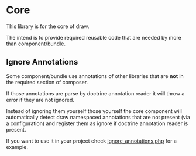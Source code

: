 # Core

This library is for the core of draw. 

The intend is to provide required reusable code that are needed by more than component/bundle.

## Ignore Annotations

Some component/bundle use annotations of other libraries that are **not** in the required section of composer.

If those annotations are parse by doctrine annotation reader it will throw a error if they are not ignored.

Instead of ignoring them yourself those yourself the core component will automatically detect draw namespaced annotations 
that are not present (via a configuration) and register them as ignore if doctrine annotation reader is present.

If you want to use it in your project check [ignore_annotations.php](ignore_annotations.php) for a example.